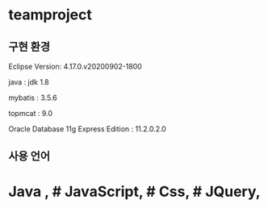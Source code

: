 # teamproject

## 구현 환경

Eclipse Version: 4.17.0.v20200902-1800

java : jdk 1.8

mybatis : 3.5.6

topmcat : 9.0

Oracle Database 11g Express Edition : 11.2.0.2.0

## 사용 언어

# Java , # JavaScript, # Css, # JQuery,

